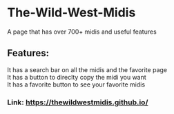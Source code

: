 # The-Wild-West-Midis
A page that has over 700+ midis and useful features

## Features:
It has a search bar on all the midis and the favorite page </br>
It has a button to direclty copy the midi you want </br>
It has a favorite button to see your favorite midis


### Link: https://thewildwestmidis.github.io/
